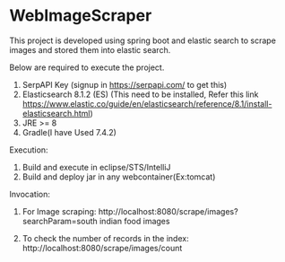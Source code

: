 # WebImageScraper

This project is developed using spring boot and elastic search to scrape images and stored them into elastic search.

Below are required to execute the project.

1) SerpAPI Key (signup in https://serpapi.com/ to get this)
2) Elasticsearch 8.1.2 (ES) (This need to be installed, Refer this link https://www.elastic.co/guide/en/elasticsearch/reference/8.1/install-elasticsearch.html)
3) JRE >= 8
4) Gradle(I have Used 7.4.2)

Execution:
1) Build and execute in eclipse/STS/IntelliJ
2) Build and deploy jar in any webcontainer(Ex:tomcat)

Invocation:
1) For Image scraping:
http://localhost:8080/scrape/images?searchParam=south indian food images

2) To check the number of records in the index:
http://localhost:8080/scrape/images/count
